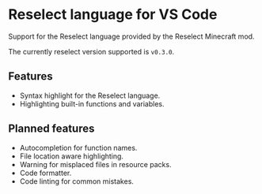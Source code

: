 # Reselect language for VS Code

Support for the Reselect language provided by the Reselect Minecraft mod.

The currently reselect version supported is `v0.3.0`.

## Features

- Syntax highlight for the Reselect language.
- Highlighting built-in functions and variables.

## Planned features

- Autocompletion for function names.
- File location aware highlighting.
- Warning for misplaced files in resource packs.
- Code formatter.
- Code linting for common mistakes.
